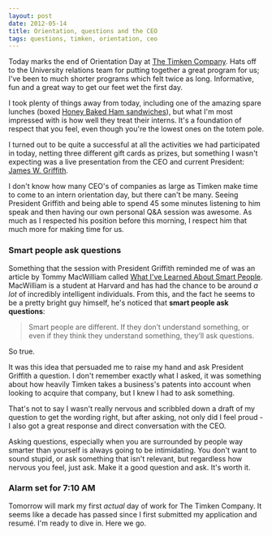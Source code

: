 ```yaml
---
layout: post
date: 2012-05-14
title: Orientation, questions and the CEO
tags: questions, timken, orientation, ceo
---
```


Today marks the end of Orientation Day at [The Timken Company](http://timken.com). Hats off to the University relations team for putting together a great program for us; I've been to much shorter programs which felt twice as long. Informative, fun and a great way to get our feet wet the first day. 

I took plenty of things away from today, including one of the amazing spare lunches (boxed [Honey Baked Ham sandwiches](http://www.honeybakedham.com/catering.asp)), but what I'm most impressed with is how well they treat their interns. It's a foundation of respect that you feel, even though you're the lowest ones on the totem pole. 

I turned out to be quite a successful at all the activities we had participated in today, netting three different gift cards as prizes, but something I wasn't expecting was a live presentation from the CEO and current President: [James W. Griffith](http://www.timken.com/en-us/about/leadership/Pages/JamesWGriffith.aspx). 

I don't know how many CEO's of companies as large as Timken make time to come to an intern orientation day, but there can't be many. Seeing President Griffith and being able to spend 45 some minutes listening to him speak and then having our own personal Q&A session was awesome. As much as I respected his position before this morning, I respect him that much more for making time for us. 

### Smart people ask questions

Something that the session with President Griffith reminded me of was an article by Tommy MacWilliam called [What I've Learned About Smart People](http://blog.tommymacwilliam.com/post/17500383225/what-ive-learned-about-smart-people). MacWilliam is a student at Harvard and has had the chance to be around *a lot* of incredibly intelligent individuals. From this, and the fact he seems to be a pretty bright guy himself, he's noticed that **smart people ask questions**:

> Smart people are different. If they don’t understand something, or even if they think they understand something, they’ll ask questions.

So true. 

It was this idea that persuaded me to raise my hand and ask President Griffith a question. I don't remember exactly what I asked, it was something about how heavily Timken takes a business's patents into account when looking to acquire that company, but I knew I had to ask something. 

That's not to say I wasn't really nervous and scribbled down a draft of my question to get the wording right, but after asking, not only did I feel proud - I also got a great response and direct conversation with the CEO. 

Asking questions, especially when you are surrounded by people way smarter than yourself is always going to be intimidating. You don't want to sound stupid, or ask something that isn't relevant, but regardless how nervous you feel, just ask. Make it a good question and ask. It's worth it. 


### Alarm set for 7:10 AM

Tomorrow will mark my first *actual* day of work for The Timken Company. It seems like a decade has passed since I first submitted my application and resumé. I'm ready to dive in. Here we go. 